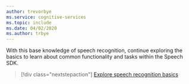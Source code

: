 ```yaml
---
author: trevorbye
ms.service: cognitive-services
ms.topic: include
ms.date: 04/02/2020
ms.author: trbye
---
```


With this base knowledge of speech recognition, continue exploring the basics to learn about common functionality and tasks within the Speech SDK.

> [!div class="nextstepaction"]
> [Explore speech recognition basics](../../get-started-speech-to-text.md)